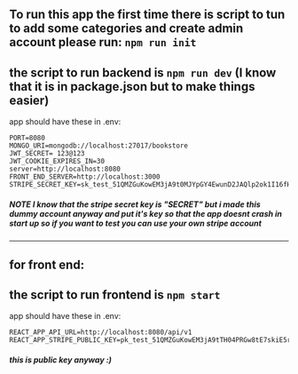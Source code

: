 ## To run this app the first time there is script to tun to add some categories and create admin account please run: `npm run init`

## the script to run backend is `npm run dev` (I know that it is in package.json but to make things easier)

app should have these in .env:

    PORT=8080
    MONGO_URI=mongodb://localhost:27017/bookstore
    JWT_SECRET= 123@123
    JWT_COOKIE_EXPIRES_IN=30
    server=http://localhost:8080
    FRONT_END_SERVER=http://localhost:3000
    STRIPE_SECRET_KEY=sk_test_51QMZGuKowEM3jA9t0MJYpGY4EwunD2JAQlp2ok1I16fHeVzszN8nChKEpIv9Kd4XQHgGhLp2eizEXRZQju5CncYp00E5AFTTK9

##### NOTE I know that the stripe secret key is "SECRET" but i made this dummy account anyway and put it's key so that the app doesnt crash in start up so if you want to test you can use your own stripe account

---

## for front end:

## the script to run frontend is `npm start`

app should have these in .env:

    REACT_APP_API_URL=http://localhost:8080/api/v1
    REACT_APP_STRIPE_PUBLIC_KEY=pk_test_51QMZGuKowEM3jA9tTH04PRGw8tE7skiE5rr5igw7M5iJpYm1b8Vs0gO5KpLxhLE5rjTyASJeTp5ajfSxNfskMxNc00gp1gRJPy


##### this is public key anyway :)
